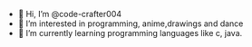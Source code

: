 - 👋 Hi, I’m @code-crafter004
- 👀 I’m interested in programming, anime,drawings and dance
- 🌱 I’m currently learning programming languages like c, java.


<!---
code-crafter004/code-crafter004 is a ✨ special ✨ repository because its `README.md` (this file) appears on your GitHub profile.
You can click the Preview link to take a look at your changes.
--->
